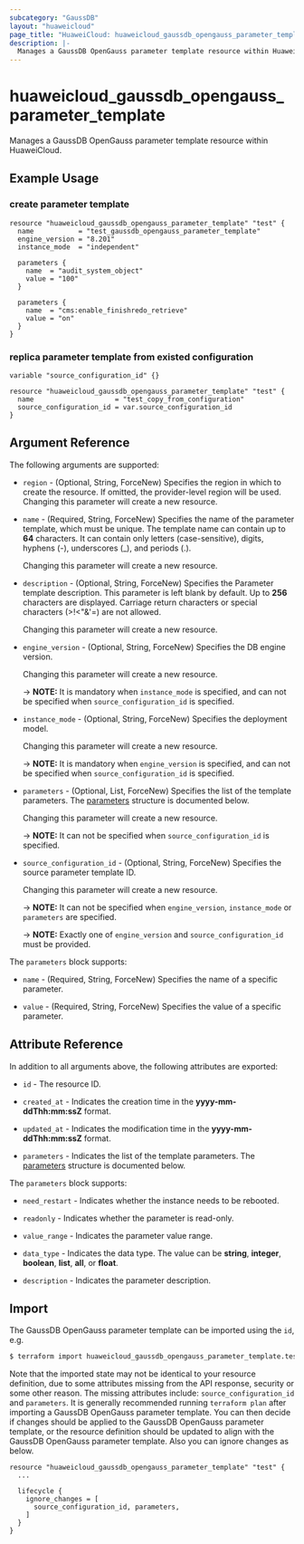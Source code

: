 ```yaml
---
subcategory: "GaussDB"
layout: "huaweicloud"
page_title: "HuaweiCloud: huaweicloud_gaussdb_opengauss_parameter_template"
description: |-
  Manages a GaussDB OpenGauss parameter template resource within HuaweiCloud.
---
```


# huaweicloud_gaussdb_opengauss_parameter_template

Manages a GaussDB OpenGauss parameter template resource within HuaweiCloud.

## Example Usage

### create parameter template

```hcl
resource "huaweicloud_gaussdb_opengauss_parameter_template" "test" {
  name           = "test_gaussdb_opengauss_parameter_template"
  engine_version = "8.201"
  instance_mode  = "independent"

  parameters {
    name  = "audit_system_object"
    value = "100"
  }

  parameters {
    name  = "cms:enable_finishredo_retrieve"
    value = "on"
  }
}
```

### replica parameter template from existed configuration

```hcl
variable "source_configuration_id" {}

resource "huaweicloud_gaussdb_opengauss_parameter_template" "test" {
  name                    = "test_copy_from_configuration"
  source_configuration_id = var.source_configuration_id
}
```

## Argument Reference

The following arguments are supported:

* `region` - (Optional, String, ForceNew) Specifies the region in which to create the resource.
  If omitted, the provider-level region will be used. Changing this parameter will create a new resource.

* `name` - (Required, String, ForceNew) Specifies the name of the parameter template, which must be unique. The template
  name can contain up to **64** characters. It can contain only letters (case-sensitive), digits, hyphens (-),
  underscores (_), and periods (.).

  Changing this parameter will create a new resource.

* `description` - (Optional, String, ForceNew) Specifies the Parameter template description. This parameter is left blank
  by default. Up to **256** characters are displayed. Carriage return characters or special characters (>!<"&'=) are not
  allowed.

  Changing this parameter will create a new resource.

* `engine_version` - (Optional, String, ForceNew) Specifies the DB engine version.

  Changing this parameter will create a new resource.

  -> **NOTE:** It is mandatory when `instance_mode` is specified, and can not be specified when `source_configuration_id`
  is specified.

* `instance_mode` - (Optional, String, ForceNew) Specifies the deployment model.

  Changing this parameter will create a new resource.

  -> **NOTE:** It is mandatory when `engine_version` is specified, and can not be specified when `source_configuration_id`
  is specified.

* `parameters` - (Optional, List, ForceNew) Specifies the list of the template parameters.
  The [parameters](#parameters_struct) structure is documented below.

  Changing this parameter will create a new resource.

  -> **NOTE:** It can not be specified when `source_configuration_id` is specified.

* `source_configuration_id` - (Optional, String, ForceNew) Specifies the source parameter template ID.

  Changing this parameter will create a new resource.

  -> **NOTE:** It can not be specified when `engine_version`, `instance_mode` or `parameters` are specified.

  -> **NOTE:** Exactly one of `engine_version` and `source_configuration_id` must be provided.

<a name="parameters_struct"></a>
The `parameters` block supports:

* `name` - (Required, String, ForceNew) Specifies the name of a specific parameter.

* `value` - (Required, String, ForceNew) Specifies the value of a specific parameter.

## Attribute Reference

In addition to all arguments above, the following attributes are exported:

* `id` - The resource ID.

* `created_at` - Indicates the creation time in the **yyyy-mm-ddThh:mm:ssZ** format.

* `updated_at` - Indicates the modification time in the **yyyy-mm-ddThh:mm:ssZ** format.

* `parameters` - Indicates the list of the template parameters.
  The [parameters](#parameters_struct) structure is documented below.

<a name="parameters_struct"></a>
The `parameters` block supports:

* `need_restart` - Indicates whether the instance needs to be rebooted.

* `readonly` - Indicates whether the parameter is read-only.

* `value_range` - Indicates the parameter value range.

* `data_type` - Indicates the data type. The value can be **string**, **integer**, **boolean**, **list**, **all**,
  or **float**.

* `description` - Indicates the parameter description.

## Import

The GaussDB OpenGauss parameter template can be imported using the `id`, e.g.

```bash
$ terraform import huaweicloud_gaussdb_opengauss_parameter_template.test <id>
```

Note that the imported state may not be identical to your resource definition, due to some attributes missing from the
API response, security or some other reason. The missing attributes include: `source_configuration_id` and `parameters`.
It is generally recommended running `terraform plan` after importing a GaussDB OpenGauss parameter template. You can then
decide if changes should be applied to the GaussDB OpenGauss parameter template, or the resource definition should be
updated to align with the GaussDB OpenGauss parameter template. Also you can ignore changes as below.

```hcl
resource "huaweicloud_gaussdb_opengauss_parameter_template" "test" {
  ...

  lifecycle {
    ignore_changes = [
      source_configuration_id, parameters,
    ]
  }
}
```
